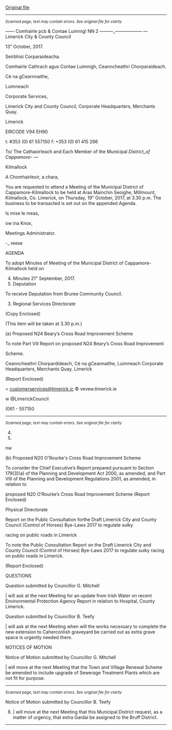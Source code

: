 [Original file](https://www.limerick.ie/sites/default/files/media/documents/2017-10/Agenda%20-%20Meeting%20of%20Municipal%20District%20of%20Cappamore-Kilmallock%20-%2019th%20October%202017.pdf)

---
*<small>Scanned page, text may contain errors. See original file for clarity</small>*  

_——_ Comhairle pcb
& Contae Luimnig!
NN 2 —_—_—_——————
— Limerick City
& County Council

13" October, 2017.

Seirbhisi Corparaideacha.

Comhairle Cathrach agus Contae Luimnigh,
Ceanncheathri Chorparaideach.

Cé na gCearnnaithe,

Luimneach

Corporate Services,

Limerick City and County Council,
Corporate Headquarters,
Merchants Quay.

Limerick

EIRCODE V94 EH90

t: #353 (0) 61 557150
f: +353 (0) 61 415 266

To/ The Cathaoirleach and Each Member of the Municipal _District_of Cappamore- —_

Kilmallock

A Chomhairleoir, a chara,

You are requested to attend a Meeting of the Municipal District of Cappamore-Kilmallock to be
held at Aras Mainchin Seoighe, Millmount, Kilmallock, Co. Limerick, on Thursday, 19”
October, 2017, at 3.30 p.m. The business to be transacted is set out on the appended Agenda.

Is mise le meas,

ow
ina Knox,

Meetings Administrator.

-_ reese

AGENDA

To adopt Minutes of Meeting of the Municipal District of Cappamore-Kilmallock held on

4. Minutes
21" September, 2017.
2. Deputation

To receive Deputation from Bruree Community Council.

3. Regional Services Directorate

(Copy Enclosed)

(This item will be taken at 3.30 p.m.)

(a) Proposed N24 Beary’s Cross Road Improvement Scheme

To note Part Vill Report on proposed N24 Beary’s Cross Road Improvement

Scheme.

Ceanncheathri Chorpardideach, Cé na gCeannaithe, Luimneach
Corporate Headquarters, Merchants Quay, Limerick

(Report Enclosed)

= customerservices@timerick.ic
© vevew.timerick.ie

w @LimerickCouncil

(061 - 557150


---
*<small>Scanned page, text may contain errors. See original file for clarity</small>*  

4.

7.

nw

(b) Proposed N20 O'Rourke's Cross Road Improvement Scheme

To consider the Chief Executive’s Report prepared pursuant to Section 179(3)(a)
of the Planning and Development Act 2000, as amended, and Part VIII of the
Planning and Development Regulations 2001, as amended, in relation to

proposed N20 O’Rourke’s Cross Road Improvement Scheme
(Report Enclosed)

Physical Directorate

Report on the Public Consultation forthe Draft Limerick City and
County Council (Control of Horses) Bye-Laws 2017 to regulate sulky

racing on public roads in Limerick

To note the Public Consultation Report on the Draft Limerick City and County Council
(Control of Horses) Bye-Laws 2017 to regulate sulky racing on public roads in Limerick.

(Report Enclosed)

QUESTIONS

Question submitted by Councillor G. Mitchell

| will ask at the next Meeting for an update from Irish Water on recent Environmental
Protection Agency Report in relation to Hospital, County Limerick.

Question submitted by Councillor B. Teefy

| will ask at the next Meeting when will the works necessary to complete the new
extension to Caherconlish graveyard be carried out as extra grave space is urgently
needed there.

NOTICES OF MOTION

Notice of Motion submitted by Councillor G. Mitchell

| will move at the next Meeting that the Town and Village Renewal Scheme be
amended to include upgrade of Sewerage Treatment Plants which are not fit for
purpose.


---
*<small>Scanned page, text may contain errors. See original file for clarity</small>*  

Notice of Motion submitted by Councillor B. Teefy

8. | will move at the next Meeting that this Municipal District request, as a matter of
urgency, that extra Gardai be assigned to the Bruff District.


---
